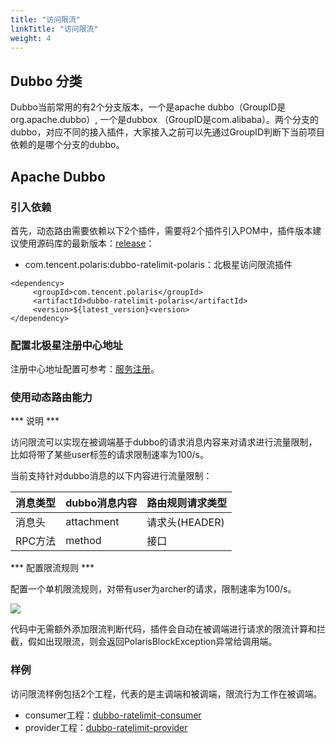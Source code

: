 ```yaml
---
title: "访问限流"
linkTitle: "访问限流"
weight: 4
---
```


## Dubbo 分类

Dubbo当前常用的有2个分支版本，一个是apache dubbo（GroupID是org.apache.dubbo）, 一个是dubbox （GroupID是com.alibaba）。两个分支的dubbo，对应不同的接入插件，大家接入之前可以先通过GroupID判断下当前项目依赖的是哪个分支的dubbo。

## Apache Dubbo

### 引入依赖

首先，动态路由需要依赖以下2个插件，需要将2个插件引入POM中，插件版本建议使用源码库的最新版本：[release](https://github.com/polarismesh/dubbo-java-polaris/releases)：

- com.tencent.polaris:dubbo-ratelimit-polaris：北极星访问限流插件

```
<dependency>
     <groupId>com.tencent.polaris</groupId>
     <artifactId>dubbo-ratelimit-polaris</artifactId>
     <version>${latest_version}<version>
</dependency>
```

### 配置北极星注册中心地址

注册中心地址配置可参考：[服务注册](/docs/使用指南/java应用开发/dubbo/服务注册/)。

### 使用动态路由能力

*** 说明 ***

访问限流可以实现在被调端基于dubbo的请求消息内容来对请求进行流量限制，比如将带了某些user标签的请求限制速率为100/s。

当前支持针对dubbo消息的以下内容进行流量限制：

| 消息类型 | dubbo消息内容 | 路由规则请求类型 |
| -------- | ------------- | ---------------- |
| 消息头   | attachment    | 请求头(HEADER)   |
| RPC方法  | method        | 接口       |

*** 配置限流规则 ***

配置一个单机限流规则，对带有user为archer的请求，限制速率为100/s。

![](../图片/限流规则.png)

代码中无需额外添加限流判断代码，插件会自动在被调端进行请求的限流计算和拦截，假如出现限流，则会返回PolarisBlockException异常给调用端。

### 样例

访问限流样例包括2个工程，代表的是主调端和被调端，限流行为工作在被调端。

- consumer工程：[dubbo-ratelimit-consumer](https://github.com/polarismesh/dubbo-java-polaris/tree/main/dubbo/dubbo-examples/dubbo-ratelimit-example/dubbo-ratelimit-consumer)
- provider工程：[dubbo-ratelimit-provider](https://github.com/polarismesh/dubbo-java-polaris/tree/main/dubbo/dubbo-examples/dubbo-ratelimit-example/dubbo-ratelimit-provider)



